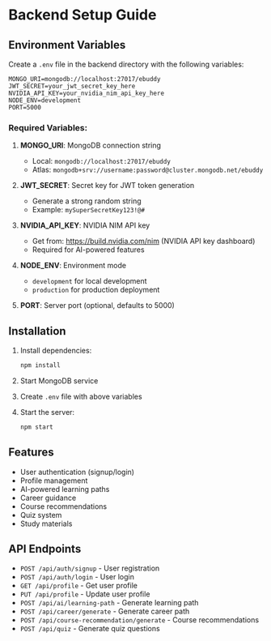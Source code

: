 # Backend Setup Guide

## Environment Variables

Create a `.env` file in the backend directory with the following variables:

```env
MONGO_URI=mongodb://localhost:27017/ebuddy
JWT_SECRET=your_jwt_secret_key_here
NVIDIA_API_KEY=your_nvidia_nim_api_key_here
NODE_ENV=development
PORT=5000
```

### Required Variables:

1. **MONGO_URI**: MongoDB connection string
   - Local: `mongodb://localhost:27017/ebuddy`
   - Atlas: `mongodb+srv://username:password@cluster.mongodb.net/ebuddy`

2. **JWT_SECRET**: Secret key for JWT token generation
   - Generate a strong random string
   - Example: `mySuperSecretKey123!@#`

3. **NVIDIA_API_KEY**: NVIDIA NIM API key
   - Get from: https://build.nvidia.com/nim (NVIDIA API key dashboard)
   - Required for AI-powered features

4. **NODE_ENV**: Environment mode
   - `development` for local development
   - `production` for production deployment

5. **PORT**: Server port (optional, defaults to 5000)

## Installation

1. Install dependencies:
   ```bash
   npm install
   ```

2. Start MongoDB service

3. Create `.env` file with above variables

4. Start the server:
   ```bash
   npm start
   ```

## Features

- User authentication (signup/login)
- Profile management
- AI-powered learning paths
- Career guidance
- Course recommendations
- Quiz system
- Study materials

## API Endpoints

- `POST /api/auth/signup` - User registration
- `POST /api/auth/login` - User login
- `GET /api/profile` - Get user profile
- `PUT /api/profile` - Update user profile
- `POST /api/ai/learning-path` - Generate learning path
- `POST /api/career/generate` - Generate career path
- `POST /api/course-recommendation/generate` - Course recommendations
- `POST /api/quiz` - Generate quiz questions
